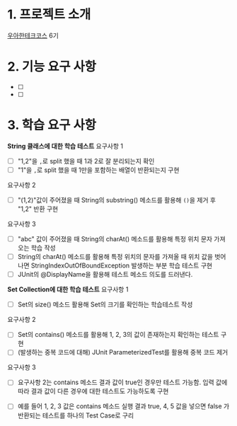# 1. 프로젝트 소개
[우아한테크코스](https://www.woowacourse.io/) 6기 

# 2. 기능 요구 사항
- [ ] 
- [ ] 


# 3. 학습 요구 사항 
**String 클래스에 대한 학습 테스트**
요구사항 1
- [ ] "1,2"을 `,`로 split 했을 때 1과 2로 잘 분리되는지 확인
- [ ] "1"을 `,`로 split 했을 때 1만을 포함하는 배열이 반환되는지 구현

요구사항 2
- [ ] "(1,2)"값이 주어졌을 때 String의 substring() 메소드를 활용해 `()`을 제거 후 "1,2" 반환 구현

요구사항 3
- [ ] "abc" 값이 주어졌을 때 String의 charAt() 메소드를 활용해 특정 위치 문자 가져오는 학습 작성
- [ ] String의 charAt() 메소드를 활용해 특정 위치의 문자를 가져올 때 위치 값을 벗어나면 StringIndexOutOfBoundException 발생하는 부분 학습 테스트 구현
- [ ] JUnit의 @DisplayName을 활용해 테스트 메소드 의도를 드러낸다.

**Set Collection에 대한 학습 테스트**
요구사항 1
- [ ] Set의 size() 메소드 활용해 Set의 크기를 확인하는 학습테스트 작성

요구사항 2
- [ ] Set의 contains() 메소드를 활용해 1, 2, 3의 값이 존재하는지 확인하는 테스트 구현
- [ ] (발생하는 중복 코드에 대해) JUnit ParameterizedTest를 활용해 중복 코드 제거

요구사항 3
- [ ] 요구사항 2는 contains 메소드 결과 값이 true인 경우만 테스트 가능함. 입력 값에 따라 결과 값이 다른 경우에 대한 테스트도 가능하도록 구현
- [ ] 예를 들어 1, 2, 3 값은 contains 메소드 실행 결과 true, 4, 5 값을 넣으면 false 가 반환되는 테스트를 하나의 Test Case로 구리

